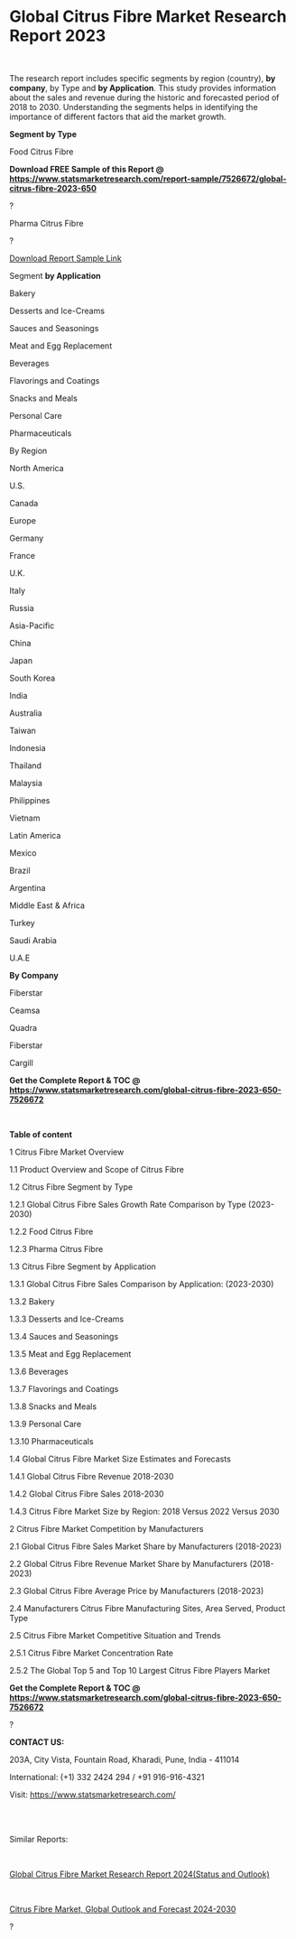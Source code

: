 <h1>Global Citrus Fibre Market Research Report 2023</h1><br/><p>The research report includes specific segments by region (country), <strong>by company</strong>, by Type and <strong>by Application</strong>. This study provides information about the sales and revenue during the historic and forecasted period of 2018 to 2030. Understanding the segments helps in identifying the importance of different factors that aid the market growth.</p>
 
 
 
 <p><strong>Segment by Type</strong></p>
 
 
 
 <p>Food Citrus Fibre</p>
 
 
 
 <div><b>Download FREE Sample of this Report @ <a href="https://www.statsmarketresearch.com/download-free-sample/7526672/global-citrus-fibre-2023-650">https://www.statsmarketresearch.com/report-sample/7526672/global-citrus-fibre-2023-650</a></b></div>
 
 
 
 <p>? </p>
 
 
 
 <p>Pharma Citrus Fibre</p>
 
 
 
 <p>? </p>
 
 
 
 <p><a href="https://www.statsmarketresearch.com/download-free-sample/7526672/global-citrus-fibre-2023-650">Download Report Sample Link</a></p>
 
 
 
 <p>Segment <strong>by Application</strong></p>
 
 
 
 <p>Bakery</p>
 
 
 
 <p>Desserts and Ice-Creams</p>
 
 
 
 <p>Sauces and Seasonings</p>
 
 
 
 <p>Meat and Egg Replacement</p>
 
 
 
 <p>Beverages</p>
 
 
 
 <p>Flavorings and Coatings</p>
 
 
 
 <p>Snacks and Meals</p>
 
 
 
 <p>Personal Care</p>
 
 
 
 <p>Pharmaceuticals</p>
 
 
 
 <p>By Region</p>
 
 
 
 <p>North America</p>
 
 
 
 <p>U.S.</p>
 
 
 
 <p>Canada</p>
 
 
 
 <p>Europe</p>
 
 
 
 <p>Germany</p>
 
 
 
 <p>France</p>
 
 
 
 <p>U.K.</p>
 
 
 
 <p>Italy</p>
 
 
 
 <p>Russia</p>
 
 
 
 <p>Asia-Pacific</p>
 
 
 
 <p>China</p>
 
 
 
 <p>Japan</p>
 
 
 
 <p>South Korea</p>
 
 
 
 <p>India</p>
 
 
 
 <p>Australia</p>
 
 
 
 <p>Taiwan</p>
 
 
 
 <p>Indonesia</p>
 
 
 
 <p>Thailand</p>
 
 
 
 <p>Malaysia</p>
 
 
 
 <p>Philippines</p>
 
 
 
 <p>Vietnam</p>
 
 
 
 <p>Latin America</p>
 
 
 
 <p>Mexico</p>
 
 
 
 <p>Brazil</p>
 
 
 
 <p>Argentina</p>
 
 
 
 <p>Middle East & Africa</p>
 
 
 
 <p>Turkey</p>
 
 
 
 <p>Saudi Arabia</p>
 
 
 
 <p>U.A.E</p>
 
 
 
 <p><strong>By Company</strong></p>
 
 
 
 <p>Fiberstar</p>
 
 
 
 <p>Ceamsa</p>
 
 
 
 <p>Quadra</p>
 
 
 
 <p>Fiberstar</p>
 
 
 
 <p>Cargill</p>
 
 
 
 <div><b>Get the Complete Report & TOC @ <a href="https://www.statsmarketresearch.com/global-citrus-fibre-2023-650-7526672">https://www.statsmarketresearch.com/global-citrus-fibre-2023-650-7526672</a></b></div>
 
 
 
 <p><br />
 
 <b>Table of content</b></p>
 
 
 
 <p>1 Citrus Fibre Market Overview<br />
 
 1.1 Product Overview and Scope of Citrus Fibre<br />
 
 1.2 Citrus Fibre Segment by Type<br />
 
 1.2.1 Global Citrus Fibre Sales Growth Rate Comparison by Type (2023-2030)<br />
 
 1.2.2 Food Citrus Fibre<br />
 
 1.2.3 Pharma Citrus Fibre<br />
 
 1.3 Citrus Fibre Segment by Application<br />
 
 1.3.1 Global Citrus Fibre Sales Comparison by Application: (2023-2030)<br />
 
 1.3.2 Bakery<br />
 
 1.3.3 Desserts and Ice-Creams<br />
 
 1.3.4 Sauces and Seasonings<br />
 
 1.3.5 Meat and Egg Replacement<br />
 
 1.3.6 Beverages<br />
 
 1.3.7 Flavorings and Coatings<br />
 
 1.3.8 Snacks and Meals<br />
 
 1.3.9 Personal Care<br />
 
 1.3.10 Pharmaceuticals<br />
 
 1.4 Global Citrus Fibre Market Size Estimates and Forecasts<br />
 
 1.4.1 Global Citrus Fibre Revenue 2018-2030<br />
 
 1.4.2 Global Citrus Fibre Sales 2018-2030<br />
 
 1.4.3 Citrus Fibre Market Size by Region: 2018 Versus 2022 Versus 2030<br />
 
 2 Citrus Fibre Market Competition by Manufacturers<br />
 
 2.1 Global Citrus Fibre Sales Market Share by Manufacturers (2018-2023)<br />
 
 2.2 Global Citrus Fibre Revenue Market Share by Manufacturers (2018-2023)<br />
 
 2.3 Global Citrus Fibre Average Price by Manufacturers (2018-2023)<br />
 
 2.4 Manufacturers Citrus Fibre Manufacturing Sites, Area Served, Product Type<br />
 
 2.5 Citrus Fibre Market Competitive Situation and Trends<br />
 
 2.5.1 Citrus Fibre Market Concentration Rate<br />
 
 2.5.2 The Global Top 5 and Top 10 Largest Citrus Fibre Players Market</p>
 
 
 
 <div><b>Get the Complete Report & TOC @ <a href="https://www.statsmarketresearch.com/global-citrus-fibre-2023-650-7526672">https://www.statsmarketresearch.com/global-citrus-fibre-2023-650-7526672</a></b></div>
 
 
 
 <p>? </p>
 
 
 
 <p><b>CONTACT US:</b><br />
 
 203A, City Vista, Fountain Road, Kharadi, Pune, India - 411014<br />
 
 International: (+1) 332 2424 294 / +91 916-916-4321<br />
 
 Visit: <a href="https://www.statsmarketresearch.com/">https://www.statsmarketresearch.com/</a><br />
 
 <br />
 
 <br />
 
 Similar Reports:<br />
 
 <br />
 
 <a href="https://www.statsmarketresearch.com/global-citrus-fibre-2024-809-7915658">Global Citrus Fibre Market Research Report 2024(Status and Outlook)</a><br />
 
 <br />
 
 <a href="https://www.statsmarketresearch.com/global-citrus-fibre-forecast-2024-2030-361-7898923">Citrus Fibre Market, Global Outlook and Forecast 2024-2030</a><br />
 
 ? </p>
